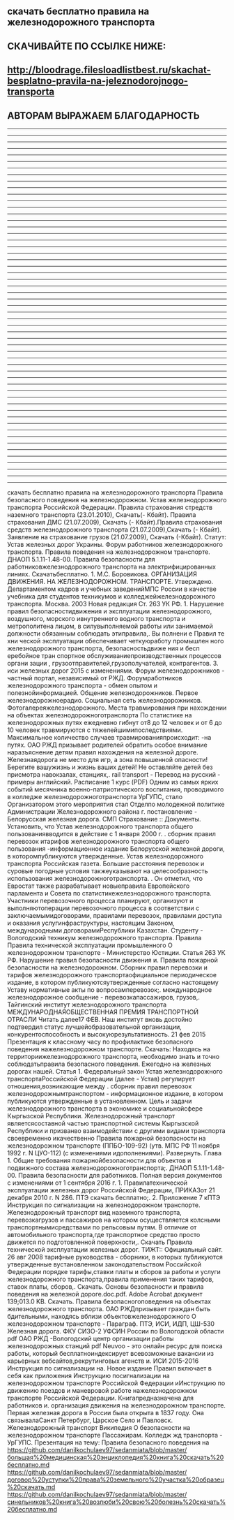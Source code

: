 скачать бесплатно правила на железнодорожного транспорта
--------------------------------------------------
СКАЧИВАЙТЕ ПО ССЫЛКЕ НИЖЕ:
--------------------------------------------------
http://bloodrage.filesloadlistbest.ru/skachat-besplatno-pravila-na-jeleznodorojnogo-transporta
--------------------------------------------------
АВТОРАМ ВЫРАЖАЕМ БЛАГОДАРНОСТЬ
--------------------------------------------------
--------------------------------------------------
--------------------------------------------------
--------------------------------------------------
--------------------------------------------------
--------------------------------------------------
--------------------------------------------------
--------------------------------------------------
--------------------------------------------------
--------------------------------------------------
--------------------------------------------------
--------------------------------------------------
--------------------------------------------------
--------------------------------------------------
--------------------------------------------------
--------------------------------------------------
--------------------------------------------------
--------------------------------------------------
--------------------------------------------------
--------------------------------------------------
--------------------------------------------------
--------------------------------------------------
--------------------------------------------------
--------------------------------------------------
--------------------------------------------------
--------------------------------------------------
--------------------------------------------------
--------------------------------------------------
--------------------------------------------------
--------------------------------------------------
--------------------------------------------------
--------------------------------------------------
--------------------------------------------------
--------------------------------------------------
--------------------------------------------------
--------------------------------------------------
--------------------------------------------------
--------------------------------------------------
--------------------------------------------------
--------------------------------------------------
--------------------------------------------------
--------------------------------------------------
--------------------------------------------------
--------------------------------------------------
--------------------------------------------------
--------------------------------------------------
--------------------------------------------------
--------------------------------------------------
--------------------------------------------------
--------------------------------------------------
--------------------------------------------------
--------------------------------------------------
--------------------------------------------------
--------------------------------------------------
--------------------------------------------------
--------------------------------------------------
скачать бесплатно правила на железнодорожного транспорта Правила безопасного поведения на железнодорожном. Устав железнодорожного транспорта Российской Федерации. Правила страхования стредств наземного транспорта (23.01.2010), Скачать(- Кбайт). Правила страхования ДМС (21.07.2009), Скачать (- Кбайт).Правила страхования средств железнодорожного транспорта (21.07.2009),Скачать (- Кбайт). Заявление на страхование грузов (21.07.2009), Скачать (-Кбайт). Статут: Устав железных дорог Украины. Форум работников железнодорожного транспорта. Правила поведения на железнодорожном транспорте. ДНАОП 5.1.11-1.48-00. Правила безопасности для работниковжелезнодорожного транспорта на электрифицированных линиях. Скачатьбесплатно. 1. М.С. Боровикова. ОРГАНИЗАЦИЯ ДВИЖЕНИЯ. НА ЖЕЛЕЗНОДОРОЖНОМ. ТРАНСПОРТЕ. Утверждено. Департаментом кадров и учебных заведенийМПС России в качестве учебника для студентов техникумов и колледжейжелезнодорожного транспорта. Москва. 2003
Новая редакция Ст. 263 УК РФ. 1. Нарушение правил безопасностидвижения и эксплуатации железнодорожного, воздушного, морского ивнутреннего водного транспорта и метрополитена лицом, в силувыполняемой работы или занимаемой должности обязанным соблюдать этиправила,. Вы полнени е Правил те хни ческой эксплуатации обеспечивает четкуюработу промышлен ного железнодорожного транспорта, безопасностьдвиже ния и бесп еребойное тран спортное обслуживаниепроизводственных процессов органи зации , грузоотправителей,грузополучателей, контрагентов. 3. иси железных дорог 2015  с изменениями. Форум железнодорожников - частный портал, независимый от РЖД. Форумработников железнодорожного транспорта - обмен опытом и полезнойинформацией. Общение железнодорожников. Первое железнодорожноерадио. Социальная сеть железнодорожников. Фотогалереяжелезнодорожного. Места травмирования при нахождении на объектах железнодорожноготранспорта По статистике на железнодорожных путях ежедневно гибнут от8 до 12 человек и от 6 до 10 человек травмируются с тяжелейшимипоследствиями. Максимальное количество случаев травмированияпроисходит: -на путях. ОАО РЖД призывает родителей обратить особое внимание наразъяснение детям правил нахождения на железной дороге. Железнаядорога не место для игр, а зона повышенной опасности! Берегите вашужизнь и жизнь ваших детей! Не оставляйте детей без присмотра навокзалах, станциях,. rail transport - Перевод на русский - примеры английский. Расписание 1 курс (PDF)  Одним из самых ярких событий месячника военно-патриотического воспитания, проводимого в колледже железнодорожноготранспорта УрГУПС, стало  Организатором этого мероприятия стал Отделпо молодежной политике Администрации Железнодорожного района г.
постановление - Белорусская железная дорога. СМП Страхование :: Документы. Установить, что Устав железнодорожного транспорта общего пользованиявводится в действие с 1 января 2000 г. . сборник правил перевозок итарифов железнодорожного транспорта общего пользования -информационное издание Белорусской железной дороги, в которомпубликуются утвержденные. Устав железнодорожного транспорта  Российская газета. Большие расстояния перевозок и суровые погодные условия такжеуказывают на целесообразность использования железнодорожноготранспорта. . Он отметил, что Евростат также разрабатывает новыеправила Европейского парламента и Совета по статистикежелезнодорожного транспорта. Участники перевозочного процесса планируют, организуют и выполняютоперации перевозочного процесса в соответствии с заключаемымидоговорами, правилами перевозок, правилами доступа и оказания услугинфраструктуры, настоящим Законом, международными договорамиРеспублики Казахстан. Студенту - Вологодский техникум железнодорожного транспорта. Правила Правила технической эксплуатации промышленного
О железнодорожном транспорте - Министерство Юстиции. Статья 263 УК РФ. Нарушение правил безопасности движения и. Правила пожарной безопасности на железнодорожном. Сборник правил перевозки и тарифов железнодорожного транспортаофициальное периодическое издание, в котором публикуютсяутвержденные согласно настоящему Уставу нормативные акты по вопросамперевозок;. международное железнодорожное сообщение - перевозкапассажиров, грузов,. Тайгинский институт железнодорожного транспорта  МЕЖДУНАРОДНАЯОБЩЕСТВЕННАЯ ПРЕМИЯ ТРАНСПОРТНОЙ ОТРАСЛИ  Читать далее17 ФЕВ. Наш институт вновь достойно подтвердил статус лучшейобразовательной организации, конкурентоспособность и высокуюрезультативность. 21 фев 2015  Презентация к классному часу по профилактике безопасного поведения нажелезнодорожном транспорте.  Скачать:  Находясь на территориижелезнодорожного транспорта, необходимо знать и точно соблюдатьправила безопасного поведения. Ежегодно на железных дорогах нашей. Статья 1. Федеральный закон Устав железнодорожного транспортаРоссийской Федерации (далее - Устав) регулирует отношения,возникающие между . сборник правил перевозок железнодорожнымтранспортом - информационное издание, в котором публикуются утвержденные в установленном. Цель и задачи железнодорожного транспорта в экономике и социальнойсфере Кыргызской Республики. Железнодорожный транспорт являетсясоставной частью транспортной системы Кыргызской Республики и призванво взаимодействии с другими видами транспорта своевременно икачественно
Правила пожарной безопасности на железнодорожном транспорте (ППБО-109-92) (утв. МПС РФ 11 ноября 1992 г. N ЦУО-112) (с изменениями идополнениями). Развернуть. Глава 1. Общие требования пожарнойбезопасности для объектов и подвижного состава железнодорожноготранспорта;. ДНАОП 5.1.11-1.48-00. Правила безопасности для работников. Полная версия документов с изменениями от 1 сентября 2016 г. 1. Правилатехнической эксплуатации железных дорог Российской Федерации, ПРИКАЗот 21 декабря 2010 г. N 286. ПТЭ скачать бесплатно;. 2. Приложение 7 кПТЭ Инструкция по сигнализации на железнодорожном транспорте. Железнодорожный транспорт  вид наземного транспорта, перевозкагрузов и пассажиров на котором осуществляется колсными транспортнымисредствами по рельсовым путям. В отличие от автомобильного транспорта,где транспортное средство просто движется по подготовленной поверхности,. Скачать Правила технической эксплуатации железных дорог. ТИЖТ:: Официальный сайт. 26 авг 2008  тарифные руководства - сборники, в которых публикуются утвержденные вустановленном законодательством Российской Федерации порядке тарифы,ставки платы и сборов за работы и услуги железнодорожного транспорта,правила применения таких тарифов, ставок платы, сборов,. Скачать. Основы безопасности и правила поведения на железной дороге.doc.pdf. Adobe Acrobat документ 139;013.0 KB. Скачать. Правила безопасногоповедения на объектах железнодорожного транспорта. ОАО РЖДпризывает граждан быть бдительными, находясь вблизи объектовжелезнодорожного
О железнодорожном транспорте - Параграф. ПТЭ, ИСИ, ИДП, ЦШ-530  Железная дорога. ФКУ СИЗО-2 УФСИН России по Вологодской области pdf  ОАО РЖД -Вологодский центр организации работы железнодорожных станций pdf Neuvoo - это онлайн ресурс для поиска работы, который бесплатноиндексирует всевозможные вакансии из карьерных вебсайтов,рекрутинговых агенств и. ИСИ 2015-2016  Инструкция по сигнализации на. Новое издание Правил включает в себя как приложения Инструкцию посигнализации на железнодорожном транспорте Российской Федерации иИнструкцию по движению поездов и маневровой работе нажелезнодорожном транспорте Российской Федерации. Книгапредназначена для работников и. организация движения на железнодорожном транспорте. Первая железная дорога в России была открыта в 1837 году. Она связывалаСанкт  Петербург, Царское Село и Павловск. Железнодорожный транспорт  Википедия
О безопасности на железнодорожном транспорте  Пассажирам. Колледж жд транспорта - УрГУПС. Презентация на тему: Правила безопасного поведения на
https://github.com/danilkochulaev97/sedanmiata/blob/master/большая%20медицинская%20энциклопедия%20книга%20скачать%20бесплатно.md
https://github.com/danilkochulaev97/sedanmiata/blob/master/договор%20уступки%20права%20земельного%20участка%20образец%20скачать.md
https://github.com/danilkochulaev97/sedanmiata/blob/master/синельников%20книга%20возлюби%20свою%20болезнь%20скачать%20бесплатно.md